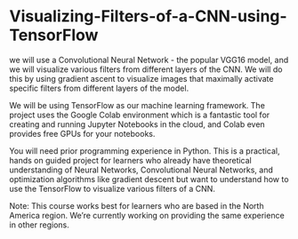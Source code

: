 # Visualizing-Filters-of-a-CNN-using-TensorFlow

we will use a Convolutional Neural Network - the popular VGG16 model, and we will visualize various filters from different layers of the CNN. We will do this by using gradient ascent to visualize images that maximally activate specific filters from different layers of the model.

We will be using TensorFlow as our machine learning framework. The project uses the Google Colab environment which is a fantastic tool for creating and running Jupyter Notebooks in the cloud, and Colab even provides free GPUs for your notebooks.

You will need prior programming experience in Python. This is a practical, hands on guided project for learners who already have theoretical understanding of Neural Networks, Convolutional Neural Networks, and optimization algorithms like gradient descent but want to understand how to use the TensorFlow to visualize various filters of a CNN.

Note: This course works best for learners who are based in the North America region. We’re currently working on providing the same experience in other regions.
